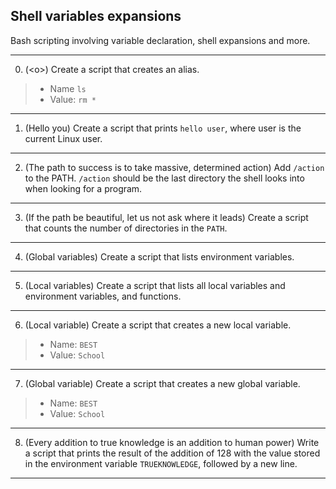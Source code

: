 ## Shell variables expansions

Bash scripting involving variable declaration, shell expansions and more.

---

0. (\<o>) Create a script that creates an alias.

> - Name `ls`
> - Value: `rm *`

---

1. (Hello you) Create a script that prints `hello user`, where user is the current Linux user.

---

2. (The path to success is to take massive, determined action) Add `/action` to the PATH. `/action` should be the last directory the shell looks into when looking for a program.

---

3. (If the path be beautiful, let us not ask where it leads) Create a script that counts the number of directories in the `PATH`.

---

4. (Global variables) Create a script that lists environment variables.

---

5. (Local variables) Create a script that lists all local variables and environment variables, and functions.

---

6. (Local variable) Create a script that creates a new local variable.

> - Name: `BEST`
> - Value: `School`

---

7. (Global variable) Create a script that creates a new global variable.

> - Name: `BEST`
> - Value: `School`

---

8. (Every addition to true knowledge is an addition to human power) Write a script that prints the result of the addition of 128 with the value stored in the environment variable `TRUEKNOWLEDGE`, followed by a new line.

---
